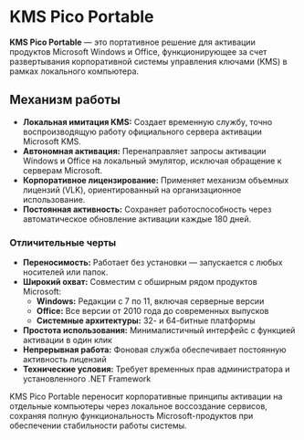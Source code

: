 # KMS Pico Portable
**KMS Pico Portable** — это портативное решение для активации продуктов Microsoft Windows и Office, функционирующее за счет развертывания корпоративной системы управления ключами (KMS) в рамках локального компьютера.

## Механизм работы

*   **Локальная имитация KMS:** Создает временную службу, точно воспроизводящую работу официального сервера активации Microsoft KMS.
*   **Автономная активация:** Перенаправляет запросы активации Windows и Office на локальный эмулятор, исключая обращение к серверам Microsoft.
*   **Корпоративное лицензирование:** Применяет механизм объемных лицензий (VLK), ориентированный на организационное использование.
*   **Постоянная активность:** Сохраняет работоспособность через автоматическое обновление активации каждые 180 дней.

### Отличительные черты

*   **Переносимость:** Работает без установки — запускается с любых носителей или папок.
*   **Широкий охват:** Совместим с обширным рядом продуктов Microsoft:
    *   **Windows:** Редакции с 7 по 11, включая серверные версии
    *   **Office:** Все версии от 2010 года до современных выпусков
    *   **Системные архитектуры:** 32- и 64-битные платформы
*   **Простота использования:** Минималистичный интерфейс с функцией активации в один клик
*   **Непрерывная работа:** Фоновая служба обеспечивает постоянную активность лицензий
*   **Технические условия:** Требует временных прав администратора и установленного .NET Framework

KMS Pico Portable переносит корпоративные принципы активации на отдельные компьютеры через локальное воссоздание сервисов, сохраняя полную функциональность Microsoft-продуктов при обеспечении стабильности работы системы.
